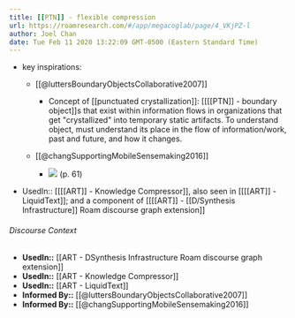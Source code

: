 ```yaml
---
title: [[PTN]] - flexible compression
url: https://roamresearch.com/#/app/megacoglab/page/4_VKjPZ-l
author: Joel Chan
date: Tue Feb 11 2020 13:22:09 GMT-0500 (Eastern Standard Time)
---
```


- key inspirations:

    - [[@luttersBoundaryObjectsCollaborative2007]]

        - Concept of [[punctuated crystallization]]: [[[[PTN]] - boundary object]]s that exist within information flows in organizations that get "crystallized" into temporary static artifacts. To understand object, must understand its place in the flow of information/work, past and future, and how it changes.

    - [[@changSupportingMobileSensemaking2016]]

        - ![](https://firebasestorage.googleapis.com/v0/b/firescript-577a2.appspot.com/o/imgs%2Fapp%2Fmegacoglab%2FzQl7Xo1Ckc.png?alt=media&token=a8f7e809-957b-49a8-80e0-23e958f6f9a4) (p. 61)
- UsedIn:: [[[[ART]] - Knowledge Compressor]], also seen in [[[[ART]] - LiquidText]]; and a component of [[[[ART]] - [[D/Synthesis Infrastructure]] Roam discourse graph extension]]

###### Discourse Context

- **UsedIn::** [[ART - DSynthesis Infrastructure Roam discourse graph extension]]
- **UsedIn::** [[ART - Knowledge Compressor]]
- **UsedIn::** [[ART - LiquidText]]
- **Informed By::** [[@luttersBoundaryObjectsCollaborative2007]]
- **Informed By::** [[@changSupportingMobileSensemaking2016]]
